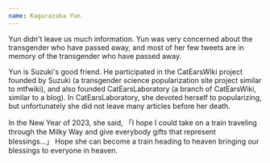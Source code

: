 ```yaml
---
name: Kagurazaka Yun
---
```


Yun didn't leave us much information. Yun was very concerned about the transgender who have passed away, and most of her few tweets are in memory of the transgender who have passed away.

Yun is Suzuki's good friend. He participated in the CatEarsWiki project founded by Suzuki (a transgender science popularization site project similar to mtfwiki), and also founded CatEarsLaboratory (a branch of CatEarsWiki, similar to a blog). In CatEarsLaboratory, she devoted herself to popularizing, but unfortunately she did not leave many articles before her death.

In the New Year of 2023, she said, 「I hope I could take on a train traveling through the Milky Way and give everybody gifts that represent blessings...」 Hope she can become a train heading to heaven bringing our blessings to everyone in heaven.